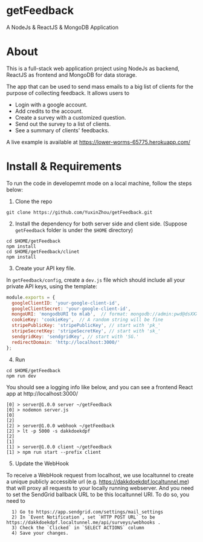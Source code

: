 # getFeedback
A NodeJs &amp; ReactJS &amp; MongoDB Application

# About
This is a full-stack web application project using NodeJs as backend, ReactJS as frontend and MongoDB for data storage.

The app that can be used to send mass emails to a big list of clients for the purpose of collecting feedback.  It allows users to 

* Login with a google account.
* Add credits to the account.
* Create a survey with a customized question.
* Send out the survey to a list of clients.
* See a summary of clients' feedbacks.

A live example is available at https://lower-worms-65775.herokuapp.com/

# Install & Requirements

To run the code in developemnt mode on a local machine, follow the steps below:
1. Clone the repo

```
git clone https://github.com/YuxinZhou/getFeedback.git
```

2. Install the dependency for both server side and client side. (Suppose `getFeedback` folder is under the `$HOME` directory)

```
cd $HOME/getFeedback
npm install
cd $HOME/getFeedback/clinet
npm install
```
3. Create your API key file. 

In `getFeedback/config`, create a `dev.js` file which should include all your private API keys, using the template:
```js
module.exports = {
  googleClientID: 'your-google-client-id',
  googleClientSecret: 'your-google-client-id',
  mongoURI: 'mongodbURI to mlab',  // format: mongodb://admin:pwd@dsXXXXX.mlab.com:XXXXX/DB_name
  cookieKey: 'cookieKey',  // A random string will be fine
  stripePublicKey: 'stripePublicKey', // start with 'pk_'
  stripeSecretKey: 'stripeSecretKey', // start with 'sk_'
  sendgridKey: 'sendgridKey', // start with 'SG.'
  redirectDomain: 'http://localhost:3000/' 
};
```

4. Run 

```
cd $HOME/getFeedback
npm run dev
```
You should see a logging info like below, and you can see a frontend React app at http://localhost:3000/
```
[0] > server@1.0.0 server ~/getFeedback
[0] > nodemon server.js
[0] 
[2] 
[2] > server@1.0.0 webhook ~/getFeedback
[2] > lt -p 5000 -s dakkdoekdpf
[2] 
[1] 
[1] > server@1.0.0 client ~/getFeedback
[1] > npm run start --prefix client
```
5. Update the WebHook 

To receive a WebHook request from localhost, we use localtunnel to create a unique publicly accessible url (e.g. https://dakkdoekdpf.localtunnel.me) that will proxy all requests to your locally running webserver. And you need to set the SendGrid ballback URL to be this localtunnel URI. To do so, you need to

      1) Go to https://app.sendgrid.com/settings/mail_settings 
      2) In `Event Notification`, set `HTTP POST URL` to be https://dakkdoekdpf.localtunnel.me/api/surveys/webhooks . 
      3) Check the `Clicked` in `SELECT ACTIONS` column 
      4) Save your changes.



